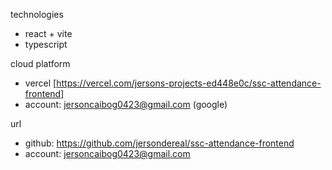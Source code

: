 technologies
- react + vite
- typescript

cloud platform
- vercel [https://vercel.com/jersons-projects-ed448e0c/ssc-attendance-frontend]
- account: jersoncaibog0423@gmail.com (google)

url
- github: https://github.com/jersondereal/ssc-attendance-frontend
- account: jersoncaibog0423@gmail.com
